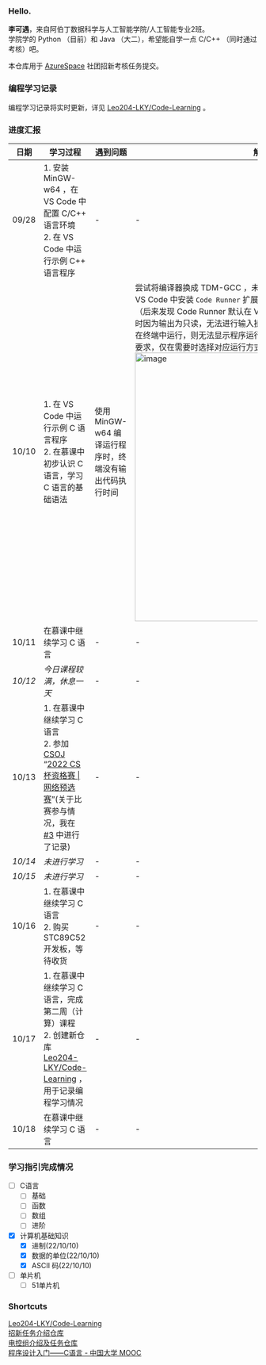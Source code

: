 ### Hello.  
**李可遇**，来自阿伯丁数据科学与人工智能学院/人工智能专业2班。  
学院学的 Python （目前）和 Java （大二），希望能自学一点 C/C++ （同时通过考核）吧。  

本仓库用于 [AzureSpace](https://github.com/AzureSpace531) 社团招新考核任务提交。  

### 编程学习记录  
编程学习记录将实时更新，详见 [Leo204-LKY/Code-Learning](https://github.com/Leo204-LKY/Code-Learning) 。  

### 进度汇报  
| 日期 | 学习过程 | 遇到问题 | 解决过程 |  
| --- | --- | --- | --- |  
| 09/28 | 1. 安装 MinGW-w64 ，在 VS Code 中配置 C/C++ 语言环境<br>2. 在 VS Code 中运行示例 C++ 语言程序   | - | - |
| 10/10 | 1. 在 VS Code 中运行示例 C 语言程序<br>2. 在慕课中初步认识 C 语言，学习 C 语言的基础语法  | 使用 MinGW-w64 编译运行程序时，终端没有输出代码执行时间 | 尝试将编译器换成 TDM-GCC ，未能解决问题；必应查找相关资料后，在 VS Code 中安装 `Code Runner` 扩展插件，解决问题<br>（后来发现 Code Runner 默认在 VS Code 的“输出”部分显示运行时间，此时因为输出为只读，无法进行输入操作[如下图]；而如果配置 Code Runner 在终端中运行，则无法显示程序运行时间，最终放弃尝试同时满足以上两个要求，仅在需要时选择对应运行方式）<br><img width="542" alt="image" src="https://user-images.githubusercontent.com/57821066/195294895-e44cb0e0-8346-4df8-9f83-464edc1a745f.png"> |  
| 10/11 | 在慕课中继续学习 C 语言 | - | - |  
| *10/12* | *今日课程较满，休息一天* | - | - |  
| 10/13 | 1. 在慕课中继续学习 C 语言<br>2. 参加 [CSOJ](http://csoj.scnu.edu.cn/) “[2022 CS杯资格赛 \| 网络预选赛](http://csoj.scnu.edu.cn/contest/71)”(关于比赛参与情况，我在 [#3](https://github.com/Leo204-LKY/LiKeyu_RecruitTask/issues/3) 中进行了记录) | - | - |  
| *10/14* | *未进行学习* | - | - |  
| *10/15* | *未进行学习* | - | - |  
| 10/16 | 1. 在慕课中继续学习 C 语言<br>2. 购买 STC89C52 开发板，等待收货 | - | - |  
| 10/17 | 1. 在慕课中继续学习 C 语言，完成第二周（计算）课程<br>2. 创建新仓库 [Leo204-LKY/Code-Learning](https://github.com/Leo204-LKY/Code-Learning) ，用于记录编程学习情况 | - | - |  
| 10/18 | 在慕课中继续学习 C 语言 | - | - |  


### 学习指引完成情况  
- [ ] C语言  
  - [ ] 基础  
  - [ ] 函数  
  - [ ] 数组  
  - [ ] 进阶  
- [x] 计算机基础知识  
  - [x] 进制(22/10/10)  
  - [x] 数据的单位(22/10/10)  
  - [x] ASCII 码(22/10/10)  
- [ ] 单片机  
  - [ ] 51单片机  

### Shortcuts
[Leo204-LKY/Code-Learning](https://github.com/Leo204-LKY/Code-Learning)  
[招新任务介绍仓库](https://github.com/AzureSpace531/RecruitTask_22_9)  
[电控组介绍及任务仓库](https://github.com/AzureSpace531/EC_Group)  
[程序设计入门——C语言 - 中国大学 MOOC](https://www.icourse163.org/course/ZJU-199001)  